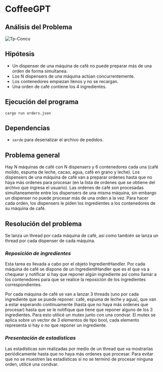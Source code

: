 # **CoffeeGPT**

## **Análisis del Problema**

![Tp-Concu](https://user-images.githubusercontent.com/67125933/232071325-91781e50-cf5c-4397-bff5-455284c109cf.png)

## **Hipótesis**

- Un dispenser de una máquina de café no puede preparar más de una orden de forma simultanea.
- Los N dispensers de una máquina actúan concurrentemente.
- Los contenedores empiezan llenos y no se recargan.
- Una orden de café contiene los 4 ingredientes.

## **Ejecución del programa**

```cargo run orders.json```

## **Dependencias**

- ```serde``` para deserializar el archivo de pedidos.

## **Problema general**

Hay N máquinas de café con N dispensers y 6 contenedores cada una (café molido, espuma de leche, cacao, agua, café en grano y leche). Los dispensers de una máquina de café van a preparar ordenes hasta que no haya más ordenes para procesar (en la lista de ordenes que se obtiene del archivo que ingresa el usuario). Las ordenes de café son procesadas simultaneamente entre los dispensers de una misma máquina, sin embargo un dispenser no puede procesar más de una orden a la vez. Para hacer cada orden, los dispensers le piden los ingredientes a los contenedores de su máquina de café.

## **Resolución del problema**

Se lanza un thread por cada máquina de café, así como también se lanza un thread por cada dispenser de cada máquina.

### *Reposición de ingredientes*

Esta tarea es llevada a cabo por el objeto IngredientHandler. Por cada máquina de café se dispone de un IngredientHandler que es el que va a chequear y notificar si hay que reponer algún ingrediente así como llamar a los contenedores para que se realice la reposición de los ingredientes correspondientes.

Por cada máquina de café se van a lanzar 3 threads (uno por cada ingrediente que se puede reponer: café, espuma de leche y agua), que van a estar esperando continuamente (hasta que no haya más ordenes que procesar) hasta que se le notifique que tiene que reponer alguno de los 3 ingredientes. Para esto utilicé un mutex junto con una condvar. El mutex se aplica sobre un vector de 3 elementos de tipo bool, cada elemento representa si hay o no que reponer un ingrediente.

### *Presentación de estadísticas*

Las estadísticas son realizadas por medio de un thread que va mostrarlas periódicamente hasta que no haya más ordenes que procesar. Para evitar que no se muestren las estadísticas si no se terminó de procesar ninguna orden, utilicé una condvar.
